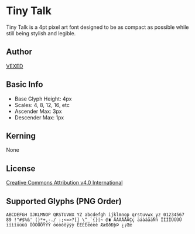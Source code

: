 # Tiny Talk
Tiny Talk is a 4pt pixel art font designed to be as compact as possible while still being stylish and legible.

## Author
[VEXED](https://v3x3d.itch.io/)

## Basic Info
- Base Glyph Height: 4px
- Scales: 4, 8, 12, 16, etc
- Ascender Max: 3px
- Descender Max: 1px

## Kerning
None

## License
[Creative Commons Attribution v4.0 International](https://creativecommons.org/licenses/by/4.0/deed.en)

## Supported Glyphs (PNG Order)
``
ABCDEFGH
IJKLMNOP
QRSTUVWX
YZ
abcdefgh
ijklmnop
qrstuvwx
yz
01234567
89
 !"#$%&'
()*+,-./
:;<=>?[]
\^_`{}|~
@∎
ÄÁÀÂÅÃÇç
äáàâåãÑñ
ÏÍÌÎÜÚÙÛ
ïíìîüúùû
ÖÓÒÔÕŸÝỲ
öóòôõÿýỳ
ËÉÈÊëéèê
ÆæßðÐþÞ
¿¡Œœ
``
